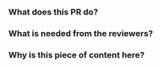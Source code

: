 <!---
THIS CONTENT WILL BE PUBLIC ON THE HANDBOOK!
THINK BEFORE YOU MAKE IT PUBLIC!
FOLLOW THE GUIDELINES IN OUR INTRANET BEFORE MAKING CONTENT PUBLIC!
https://intranet.giantswarm.io/docs/security/isms/operations/publish-intranet-docs/
-->

### What does this PR do?
<!--- Please set a descriptive PR title. Use this space for additional explanations.) -->

### What is needed from the reviewers?

### Why is this piece of content here?
<!---  (If you are adding content, please consider adding it to the main documentation at https://docs.giantswarm.io/.) -->